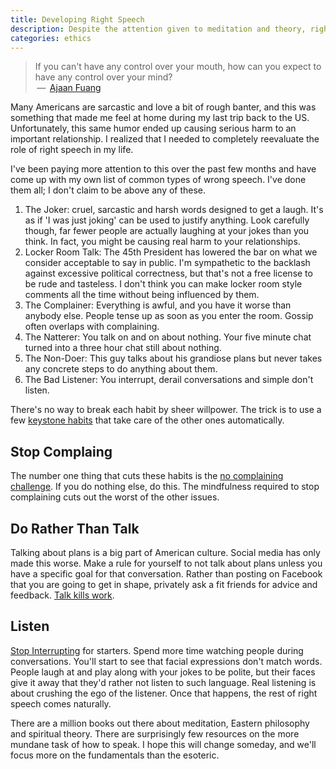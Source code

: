 ```yaml
---
title: Developing Right Speech
description: Despite the attention given to meditation and theory, right speech is an equally important part of the spiritual path
categories: ethics 
---
```


> If you can't have any control over your mouth, how can you expect to have any control over your mind?  
>  &thinsp;—&thinsp; [Ajaan Fuang](http://www.accesstoinsight.org/lib/authors/thanissaro/speech.html)

Many Americans are sarcastic and love a bit of rough banter, and this was something that made me feel at home during my last trip back to the US. Unfortunately, this same humor ended up causing serious harm to an important relationship. I realized that I needed to completely reevaluate the role of right speech in my life.

I've been paying more attention to this over the past few months and have come up with my own list of common types of wrong speech. I've done them all; I don't claim to be above any of these.

1. The Joker: cruel, sarcastic and harsh words designed to get a laugh. It's as if 'I was just joking' can be used to justify anything. Look carefully though, far fewer people are actually laughing at your jokes than you think. In fact, you might be causing real harm to your relationships.
2. Locker Room Talk: The 45th President has lowered the bar on what we consider acceptable to say in public. I'm sympathetic to the backlash against excessive political correctness, but that's not a free license to be rude and tasteless. I don't think you can make locker room style comments all the time without being influenced by them.
3. The Complainer: Everything is awful, and you have it worse than anybody else. People tense up as soon as you enter the room. Gossip often overlaps with complaining.
4. The Natterer: You talk on and on about nothing. Your five minute chat turned into a three hour chat still about nothing.
5. The Non-Doer: This guy talks about his grandiose plans but never takes any concrete steps to do anything about them.  
6. The Bad Listener: You interrupt, derail conversations and simple don't listen.

There's no way to break each habit by sheer willpower. The trick is to use a few [keystone habits][keystone] that take care of the other ones automatically.

## Stop Complaing

The number one thing that cuts these habits is the [no complaining challenge][bowen]. If you do nothing else, do this. The mindfulness required to stop complaining cuts out the worst of the other issues.

## Do Rather Than Talk

Talking about plans is a big part of American culture. Social media has only made this worse. Make a rule for yourself to not talk about plans unless you have a specific goal for that conversation. Rather than posting on Facebook that you are going to get in shape, privately ask a fit friends for advice and feedback. [Talk kills work][talk].

## Listen

[Stop Interrupting][stop] for starters. Spend more time watching people during conversations. You'll start to see that facial expressions don't match words. People laugh at and play along with your jokes to be polite, but their faces give it away that they'd rather not listen to such language. Real listening is about crushing the ego of the listener. Once that happens, the rest of right speech comes naturally.

There are a million books out there about meditation, Eastern philosophy and spiritual theory. There are surprisingly few resources on the more mundane task of how to speak. I hope this will change someday, and we'll focus more on the fundamentals than the esoteric.

[keystone]: https://www.youtube.com/watch?v=C_snM4r5EQs
[bowen]: https://www.youtube.com/watch?v=T5uW1Rrf5Fg
[talk]: http://thoughtcatalog.com/ryan-holiday/2016/11/the-relationship-between-talk-and-work-is-that-one-kills-the-other/
[stop]: https://www.nytimes.com/2017/06/14/business/women-sexism-work-huffington-kamala-harris.html
